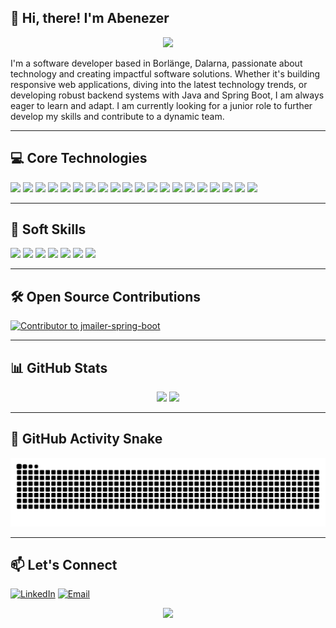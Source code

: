 ## 👋 Hi, there! I'm Abenezer

<p align="center">
  <img src="https://readme-typing-svg.demolab.com/?lines=Junior+Software+Developer;Spring+Boot%20%7C%20React%20%7C%20MySQL%20%7C%20.NET;Open+Source+Contributor;Always+Learning+New+Things&font=Fira+Code&center=true&width=800&height=45&color=00ffcc&vCenter=true&pause=1000&size=22" />
</p>

I'm a software developer based in Borlänge, Dalarna, passionate about technology and creating impactful software solutions. Whether it's building responsive web applications, diving into the latest technology trends, or developing robust backend systems with Java and Spring Boot, I am always eager to learn and adapt. I am currently looking for a junior role to further develop my skills and contribute to a dynamic team.

---

## 💻 Core Technologies

<p align="left">
  <img src="https://img.shields.io/badge/-Microservices-0078D7?style=for-the-badge&logo=spring&logoColor=white" height="30"/>
  <img src="https://img.shields.io/badge/-JUnit-25A162?style=for-the-badge&logo=java&logoColor=white" height="30"/>
  <img src="https://img.shields.io/badge/-Mockito-4CAF50?style=for-the-badge&logo=spring&logoColor=white" height="30"/>
  <img src="https://img.shields.io/badge/-Java-ED8B00?style=for-the-badge&logo=openjdk&logoColor=white" height="30"/>
  <img src="https://img.shields.io/badge/-JavaScript-F7DF1E?style=for-the-badge&logo=javascript&logoColor=black" height="30"/>
  <img src="https://img.shields.io/badge/-Node.js-339933?style=for-the-badge&logo=nodedotjs&logoColor=white" height="30"/>
  <img src="https://img.shields.io/badge/-React-61DAFB?style=for-the-badge&logo=react&logoColor=black" height="30"/>
  <img src="https://img.shields.io/badge/-Git-F05032?style=for-the-badge&logo=git&logoColor=white" height="30"/>
  <img src="https://img.shields.io/badge/-GitHub-181717?style=for-the-badge&logo=github&logoColor=white" height="30"/>
  <img src="https://img.shields.io/badge/-MySQL-4479A1?style=for-the-badge&logo=mysql&logoColor=white" height="30"/>
  <img src="https://img.shields.io/badge/-Azure%20DevOps-0078D7?style=for-the-badge&logo=azure-devops&logoColor=white" height="30"/>
  <img src="https://img.shields.io/badge/-Docker-2496ED?style=for-the-badge&logo=docker&logoColor=white" height="30"/>
  <img src="https://img.shields.io/badge/-JIRA-0052CC?style=for-the-badge&logo=jira&logoColor=white" height="30"/>
  <img src="https://img.shields.io/badge/-REST%20APIs-009688?style=for-the-badge&logo=swagger&logoColor=white" height="30"/>
  <img src="https://img.shields.io/badge/-HTML5-E34F26?style=for-the-badge&logo=html5&logoColor=white" height="30"/>
  <img src="https://img.shields.io/badge/-CSS3-1572B6?style=for-the-badge&logo=css3&logoColor=white" height="30"/>
  <img src="https://img.shields.io/badge/-Spring%20Boot-6DB33F?style=for-the-badge&logo=spring&logoColor=white" height="30"/>
  <img src="https://img.shields.io/badge/-C%23-239120?style=for-the-badge&logo=c-sharp&logoColor=white" height="30"/>
  <img src="https://img.shields.io/badge/-.NET-512BD4?style=for-the-badge&logo=dotnet&logoColor=white" height="30"/>
  <img src="https://img.shields.io/badge/-Python-3776AB?style=for-the-badge&logo=python&logoColor=white" height="30"/>
</p>

---

## 🧠 Soft Skills

<p align="left">
  <img src="https://img.shields.io/badge/-Problem%20Solving-000000?style=flat-square&logoColor=white" height="25"/>
  <img src="https://img.shields.io/badge/-Communication%20Skills-00BFFF?style=flat-square&logoColor=white" height="25"/>
  <img src="https://img.shields.io/badge/-Teamwork-007396?style=flat-square&logoColor=white" height="25"/>
  <img src="https://img.shields.io/badge/-Critical%20Thinking-FF6347?style=flat-square&logoColor=white" height="25"/>
  <img src="https://img.shields.io/badge/-Adaptability-FFA500?style=flat-square&logoColor=white" height="25"/>
  <img src="https://img.shields.io/badge/-Efficiency-32CD32?style=flat-square&logoColor=white" height="25"/>
  <img src="https://img.shields.io/badge/-Technical%20Handling-FFD700?style=flat-square&logoColor=white" height="25"/>
</p>

---

## 🛠 Open Source Contributions

[![Contributor to jmailer-spring-boot](https://img.shields.io/badge/Contributor-jmailer--spring--boot-brightgreen?style=for-the-badge)](https://github.com/josdem/jmailer-spring-boot)

---

## 📊 GitHub Stats

<p align="center">
  <img src="https://github-readme-stats.vercel.app/api?username=AbaSheger&show_icons=true&theme=tokyonight" width="420" />
  <img src="https://github-readme-stats.vercel.app/api/top-langs/?username=AbaSheger&theme=tokyonight&layout=compact" width="350" />
</p>

---

## 🐍 GitHub Activity Snake

![snake gif](https://github.com/AbaSheger/AbaSheger/blob/output/github-contribution-grid-snake.svg)

---

## 📫 Let's Connect

[![LinkedIn](https://img.shields.io/badge/-LinkedIn-0077B5?style=for-the-badge&logo=linkedin&logoColor=white)](https://www.linkedin.com/in/abenezer-anglo-537488144/)
[![Email](https://img.shields.io/badge/-Email-D14836?style=for-the-badge&logo=gmail&logoColor=white)](mailto:merebanglo@yahoo.com)

<p align="center">
  <img src="https://github-readme-streak-stats.herokuapp.com/?user=AbaSheger&theme=tokyonight" width="760" />
</p>
